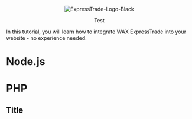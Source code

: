 <p align = "center">
	<img alt = "ExpressTrade-Logo-Black" src = "https://blog.opskins.com/wp-content/uploads/2018/08/ExpressTrade-Logo-Black.png">
</p>

<center>Test</center>

In this tutorial, you will learn how to integrate WAX ExpressTrade into your website - no experience needed.

# Node.js

# PHP

## Title